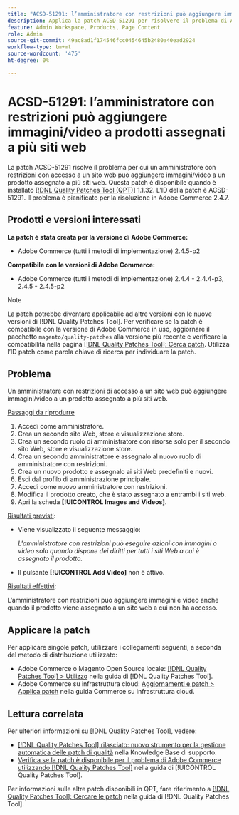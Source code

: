 ```yaml
---
title: "ACSD-51291: l’amministratore con restrizioni può aggiungere immagini/video a prodotti assegnati a più siti web"
description: Applica la patch ACSD-51291 per risolvere il problema di Adobe Commerce, in cui un amministratore con restrizioni di accesso a un sito web può aggiungere immagini/video a un prodotto assegnato a più siti web.
feature: Admin Workspace, Products, Page Content
role: Admin
source-git-commit: 49ac8ad1f174546fcc0454645b2480a40ead2924
workflow-type: tm+mt
source-wordcount: '475'
ht-degree: 0%

---
```


# ACSD-51291: l’amministratore con restrizioni può aggiungere immagini/video a prodotti assegnati a più siti web

La patch ACSD-51291 risolve il problema per cui un amministratore con restrizioni con accesso a un sito web può aggiungere immagini/video a un prodotto assegnato a più siti web. Questa patch è disponibile quando è installato [[!DNL Quality Patches Tool (QPT)]](https://experienceleague.adobe.com/en/docs/commerce-knowledge-base/kb/announcements/commerce-announcements/magento-quality-patches-released-new-tool-to-self-serve-quality-patches) 1.1.32. L’ID della patch è ACSD-51291. Il problema è pianificato per la risoluzione in Adobe Commerce 2.4.7.

## Prodotti e versioni interessati

**La patch è stata creata per la versione di Adobe Commerce:**

* Adobe Commerce (tutti i metodi di implementazione) 2.4.5-p2

**Compatibile con le versioni di Adobe Commerce:**

* Adobe Commerce (tutti i metodi di implementazione) 2.4.4 - 2.4.4-p3, 2.4.5 - 2.4.5-p2

>[!NOTE]
>
>La patch potrebbe diventare applicabile ad altre versioni con le nuove versioni di [!DNL Quality Patches Tool]. Per verificare se la patch è compatibile con la versione di Adobe Commerce in uso, aggiornare il pacchetto `magento/quality-patches` alla versione più recente e verificare la compatibilità nella pagina [[!DNL Quality Patches Tool]: Cerca patch](https://experienceleague.adobe.com/tools/commerce-quality-patches/index.html). Utilizza l’ID patch come parola chiave di ricerca per individuare la patch.

## Problema

Un amministratore con restrizioni di accesso a un sito web può aggiungere immagini/video a un prodotto assegnato a più siti web.

<u>Passaggi da riprodurre</u>

1. Accedi come amministratore.
1. Crea un secondo sito Web, store e visualizzazione store.
1. Crea un secondo ruolo di amministratore con risorse solo per il secondo sito Web, store e visualizzazione store.
1. Crea un secondo amministratore e assegnalo al nuovo ruolo di amministratore con restrizioni.
1. Crea un nuovo prodotto e assegnalo ai siti Web predefiniti e nuovi.
1. Esci dal profilo di amministrazione principale.
1. Accedi come nuovo amministratore con restrizioni.
1. Modifica il prodotto creato, che è stato assegnato a entrambi i siti web.
1. Apri la scheda **[!UICONTROL Images and Videos]**.

<u>Risultati previsti</u>:

* Viene visualizzato il seguente messaggio:

  *L&#39;amministratore con restrizioni può eseguire azioni con immagini o video solo quando dispone dei diritti per tutti i siti Web a cui è assegnato il prodotto.*

* Il pulsante **[!UICONTROL Add Video]** non è attivo.

<u>Risultati effettivi</u>:

L’amministratore con restrizioni può aggiungere immagini e video anche quando il prodotto viene assegnato a un sito web a cui non ha accesso.

## Applicare la patch

Per applicare singole patch, utilizzare i collegamenti seguenti, a seconda del metodo di distribuzione utilizzato:

* Adobe Commerce o Magento Open Source locale: [[!DNL Quality Patches Tool] > Utilizzo](https://experienceleague.adobe.com/docs/commerce-operations/tools/quality-patches-tool/usage.html) nella guida di [!DNL Quality Patches Tool].
* Adobe Commerce su infrastruttura cloud: [Aggiornamenti e patch > Applica patch](https://experienceleague.adobe.com/docs/commerce-cloud-service/user-guide/develop/upgrade/apply-patches.html) nella guida Commerce su infrastruttura cloud.

## Lettura correlata

Per ulteriori informazioni su [!DNL Quality Patches Tool], vedere:

* [[!DNL Quality Patches Tool] rilasciato: nuovo strumento per la gestione automatica delle patch di qualità](https://experienceleague.adobe.com/en/docs/commerce-knowledge-base/kb/announcements/commerce-announcements/magento-quality-patches-released-new-tool-to-self-serve-quality-patches) nella Knowledge Base di supporto.
* [Verifica se la patch è disponibile per il problema di Adobe Commerce utilizzando  [!DNL Quality Patches Tool]](/help/tools/quality-patches-tool/patches-available-in-qpt/check-patch-for-magento-issue-with-magento-quality-patches.md) nella guida di [!UICONTROL Quality Patches Tool].


Per informazioni sulle altre patch disponibili in QPT, fare riferimento a [[!DNL Quality Patches Tool]: Cercare le patch](https://experienceleague.adobe.com/tools/commerce-quality-patches/index.html) nella guida di [!DNL Quality Patches Tool].
